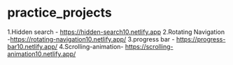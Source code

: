 # practice_projects

1.Hidden search - https://hidden-search10.netlify.app
2.Rotating Navigation -https://rotating-navigation10.netlify.app/
3.progress bar - https://progress-bar10.netlify.app/
4.Scrolling-animation- https://scrolling-animation10.netlify.app/
